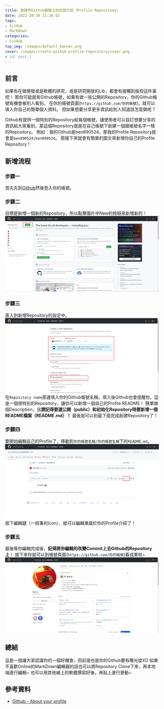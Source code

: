 ```yaml
---
title: 創建你Github帳號上的自我介紹（Profile Repositoey）
date: 2022-10-30 21:20:52
tags:
- GitHub
- MarkDown
categories:
- GitHub
top_img: /images/default_banner.png
cover: /images/create-github-profile-repository/cover.png
# id: post-1
---
```


## 前言
如果有在做開發或是軟體的研究，或是研究開放的Lib，都會有接觸到版控這件事吧！
那你可能就有Github帳號，如果有做一些公開的Repository，你的Github帳號有機會被別人看到。
在你的帳號頁面(`https://github.com/你的帳號`)，就可以填入你自己的簡單個人資料。
但如果想要分享更多資訊給別人知道該怎麼做呢？

Github有提供一個特別的Repository給每個帳號，讓使用者可以自訂想要分享的資訊給大家看到。那這個Repository就是在自己帳號下創建一個跟帳號名字一樣的Repository。
例如：我的Github是ben890524，那我的Profile Repository就會是`ben890524/ben890524`。
那接下來就會有簡單的圖文來新增你自己的Profile Repository！
## 新增流程
### 步驟一
首先先到[Github](https://github.com/)然後登入你的帳號。
### 步驟二
目標是新增一個新的Repository，所以點擊圖片中New的按鈕來新增新的！
![](/images/create-github-profile-repository/post_content_img_1.png)
### 步驟三
進入到新增Repository的設定中。
![](/images/create-github-profile-repository/post_content_img_2.png)
在`Repository name`那邊填入你的Github帳號名稱，填入後Github也會提醒你，這是一個很特別的Repository，讓你可以新增一個自己的Profile README！
簡單做個Description，且**請記得要選公開（public）和初始化Repository時要新增一個README檔案（README.md）！**
最後就可以到最下面完成創建Repository了！
### 步驟四
要開始編輯自己的Profile了，移動到`你的帳號名稱/你的帳號名稱`下的`README.md`。
![](/images/create-github-profile-repository/post_content_img_3.png)
按下編輯鍵（一枝筆的Icon），就可以編輯專屬於你的Profile介紹了！
### 步驟五
最後等你編輯完成後，**記得將你編輯的改變Commit上去Github的Repository上**！
接下來你就可以到帳號頁面(`https://github.com/你的帳號`)看成果啦~
![](/images/create-github-profile-repository/post_content_img_4.png)

## 總結
這是一個讓大家認識你的一個好機會，但前提也是你的Github要有曝光度XD
如果不喜歡Online的MarkDown編輯器的話也可以將Repository Clone下來，再本地端進行編輯~
也可以用其他線上的軟體撰寫好後，再貼上進行更動~

## 參考資料
- [Github - About your profile](https://docs.github.com/en/account-and-profile/setting-up-and-managing-your-github-profile/customizing-your-profile/about-your-profile)